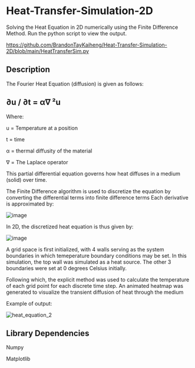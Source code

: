 # Heat-Transfer-Simulation-2D
Solving the Heat Equation in 2D numerically using the Finite Difference Method. Run the python script to view the output.

https://github.com/BrandonTayKaiheng/Heat-Transfer-Simulation-2D/blob/main/HeatTransferSim.py

## Description
The Fourier Heat Equation (diffusion) is given as follows:

## ∂u / ∂t = α∇ ²u


Where:

u = Temperature at a position

t = time

α = thermal diffusity of the material

∇ = The Laplace operator


This partial differential equation governs how heat diffuses in a medium (solid) over time.

The Finite Difference algorithm is used to discretize the equation by converting the differential terms into finite difference terms
Each derivative is approximated by:

![image](https://github.com/BrandonTayKaiheng/Heat-Transfer-Simulation-2D/assets/115394445/f745c04e-9e65-4a55-bae7-ba36636c7274)

In 2D, the discretized heat equation is thus given by:

![image](https://github.com/BrandonTayKaiheng/Heat-Transfer-Simulation-2D/assets/115394445/4921c211-89d1-498a-9479-10ea51180549)

A grid space is first initialized, with 4 walls serving as the system boundaries in which temeperature boundary conditions may be set. In this simulation, the top wall was simulated as a heat source. The other 3 boundaries were set at 0 degrees Celsius initially.

Following which, the explicit method was used to calculate the temperature of each grid point for each discrete time step. An animated heatmap was generated to visualize the transient diffusion of heat through the medium

Example of output:

![heat_equation_2](https://github.com/BrandonTayKaiheng/Heat-Transfer-Simulation-2D/assets/115394445/703dad2f-f62c-463b-a0dd-dfb81eb2160b)


## Library Dependencies

Numpy

Matplotlib
